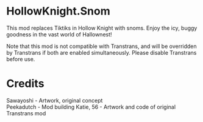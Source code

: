 # HollowKnight.Snom
This mod replaces Tiktiks in Hollow Knight with snoms. Enjoy the icy, buggy goodness in the vast world of Hallownest!

Note that this mod is not compatible with Transtrans, and will be overridden by Transtrans if both are enabled simultaneously. Please disable Transtrans before use.

# Credits
Sawayoshi - Artwork, original concept  
Peekadutch - Mod building
Katie, 56 - Artwork and code of original Transtrans mod

